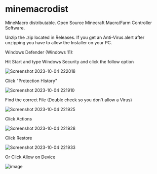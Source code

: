 # minemacrodist
MineMacro distributable. Open Source Minecraft Macro/Farm Controller Software. 

Unzip the .zip located in Releases. If you get an Anti-Virus alert after unzipping you have to allow the Installer on your PC. 

Windows Defender (Windows 11):

Hit Start and type Windows Security and click the follow option

![Screenshot 2023-10-04 222018](https://github.com/NightCraftHD/minemacrodist/assets/66378341/1cde08e1-e85a-4ead-9ea5-12bf6301a58d)

Click "Protection History"

![Screenshot 2023-10-04 221910](https://github.com/NightCraftHD/minemacrodist/assets/66378341/86cab4b0-b0a0-4adc-baae-9fe7bfdf5097)

Find the correct File (Double check so you don't allow a Virus)

![Screenshot 2023-10-04 221925](https://github.com/NightCraftHD/minemacrodist/assets/66378341/80b0c8f4-8de0-4974-bd1f-1c81e612a4b3)

Click Actions

![Screenshot 2023-10-04 221928](https://github.com/NightCraftHD/minemacrodist/assets/66378341/bc42b356-eeca-4f88-a442-5f6d438e87d6)

Click Restore

![Screenshot 2023-10-04 221933](https://github.com/NightCraftHD/minemacrodist/assets/66378341/490a1f61-9ac2-45ef-b3fa-3bcc6918ce4c)

Or Click Allow on Device

![image](https://github.com/NightCraftHD/minemacrodist/assets/66378341/24398c9f-041e-4703-a67e-9d04049e5c38)
